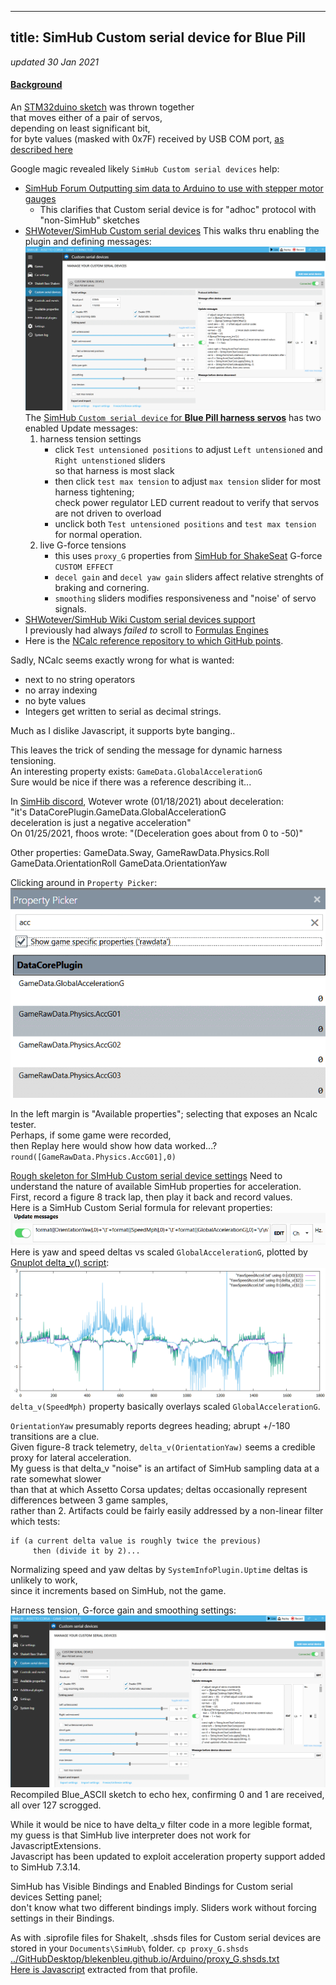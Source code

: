 
---
title: SimHub Custom serial device for Blue Pill
---
*updated 30 Jan 2021*

#### [Background](https://blekenbleu.github.io/Arduino/SimHubCustomSerial.html)
An [STM32duino sketch](https://github.com/blekenbleu/blekenbleu.github.io/tree/master/Arduino/Blue_ASCII_Servo) was thrown together  
that moves either of a pair of servos,  
depending on least significant bit,  
for byte values (masked with 0x7F) received by USB COM port,
[as described here](index.md#serial-servos)  

Google magic revealed likely `SimHub Custom serial devices` help:
- [SimHub Forum Outputting sim data to Arduino to use with stepper motor gauges](https://www.simhubdash.com/community-2/simhub-support/outputting-sim-data-to-arduino-to-use-with-stepper-motor-gauges/)  
  - This clarifies that Custom serial device is for "adhoc" protocol with "non-SimHub" sketches  
- [SHWotever/SimHub Custom serial devices](https://github.com/SHWotever/SimHub/wiki/Custom-serial-devices)
  This walks thru enabling the plugin and defining messages:
  ![custom serial device](SimHubCustomSerial.gif)  
  The [SimHub `Custom serial device` for **Blue Pill harness servos**](proxy_G.shsds.txt) has two enabled Update messages:
  1. harness tension settings
      - click `Test untensioned positions` to adjust `Left untensioned` and `Right untenstioned` sliders  
        so that harness is most slack
      - then click `test max tension` to adjust `max tension` slider for most harness tightening;  
        check power regulator LED current readout to verify that servos are not driven to overload  
      - unclick both `Test untensioned positions` and `test max tension` for normal operation.  
  2. live G-force tensions
      - this uses `proxy_G` properties from [SimHub for ShakeSeat](../pedals/index.htm#accel) G-force `CUSTOM EFFECT`  
      - `decel gain` and `decel yaw gain` sliders affect relative strenghts of braking and cornering.  
      - `smoothing` sliders modifies responsiveness and "noise' of servo signals.  
- [SHWotever/SimHub Wiki Custom serial devices support](https://github.com/SHWotever/SimHub/wiki#custom-serial-devices-support)  
  I previously had always *failed to* scroll to [Formulas Engines](https://github.com/SHWotever/SimHub/wiki#formulas-engines)
- Here is the [NCalc reference repository to which GitHub points](http://www.codeproject.com/KB/recipes/sota_expression_evaluator.aspx).  

Sadly, NCalc seems exactly wrong for what is wanted:
* next to no string operators
* no array indexing
* no byte values
* Integers get written to serial as decimal strings.  

Much as I dislike Javascript, it supports byte banging..

This leaves the trick of sending the message for dynamic harness tensioning.  
An interesting property exists:  `GameData.GlobalAccelerationG`  
Sure would be nice if there was a reference describing it...  

In [SimHib discord](https://discord.com/channels/299259397060689920/453962780857597966/800365665289502731), Wotever wrote (01/18/2021) about deceleration:  
"it's DataCorePlugin.GameData.GlobalAccelerationG  
  deceleration is just a negative acceleration"  
On 01/25/2021, fhoos wrote: "(Deceleration goes about from 0 to -50)"  

Other properties:  GameData.Sway, GameRawData.Physics.Roll  
  GameData.OrientationRoll GameData.OrientationYaw

Clicking around in `Property Picker`:  
![acc properties](PropertyPicker_acc.gif)  

In the left margin is "Available properties";
selecting that exposes an Ncalc tester.  
Perhaps, if some game were recorded,  
then Replay here would show how data worked...?  
`round([GameRawData.Physics.AccG01],0)`  

[Rough skeleton for SImHub Custom serial device settings](tension.shsds.txt)
Need to understand the nature of available SimHub properties for acceleration.  
First, record a figure 8 track lap, then play it back and record values.  
Here is a SimHub Custom Serial formula for relevant properties:  
![SimHub acceleration recording formula ](formatAccel.gif)  
Here is yaw and speed deltas vs scaled `GlobalAccelerationG`,  plotted by [Gnuplot delta_v() script](delta.txt):  
![yaw and speed deltas vs accel gnuplot](raw_accel.gif)  
`delta_v(SpeedMph)` property basically overlays scaled `GlobalAccelerationG`.  

`OrientationYaw` presumably reports degrees heading; abrupt +/-180 transitions are a clue.  
Given figure-8 track telemetry, `delta_v(OrientationYaw)` seems a credible proxy for lateral acceleration.  
My guess is that delta_v "noise" is an artifact of SimHub sampling data at a rate somewhat slower  
than that at which Assetto Corsa updates;  deltas occasionally represent differences between 3 game samples,  
rather than 2. Artifacts could be fairly easily addressed by a non-linear filter which tests:  
```
if (a current delta value is roughly twice the previous)
     then (divide it by 2)...
```
Normalizing speed and yaw deltas by `SystemInfoPlugin.Uptime` deltas is unlikely to work,  
since it increments based on SimHub, not the game.

Harness tension, G-force gain and smoothing settings:  
![SimHub tension settings](SimHubCustomSerial.gif)
Recompiled Blue_ASCII sketch to echo hex, confirming 0 and 1 are received, all over 127 scrogged.  

While it would be nice to have delta_v filter code in a more legible format,
my guess is that SimHub live interpreter does not work for JavascriptExtensions.  
Javascript has been updated to exploit acceleration property support added to SimHub 7.3.14.  

SimHub has Visible Bindings and Enabled Bindings for Custom serial devices Setting panel;  
don't know what two different bindings imply.  Sliders work without forcing settings in their Bindings.  

As with .siprofile files for ShakeIt, .shsds files for Custom serial devices are stored in your `Documents\SimHub\` folder.
`cp proxy_G.shsds` [../GitHubDesktop/blekenbleu.github.io/Arduino/proxy_G.shsds.txt](proxy_G.shsds.txt)  
[Here is Javascript](SimHubG.js.txt) extracted from that profile.  
